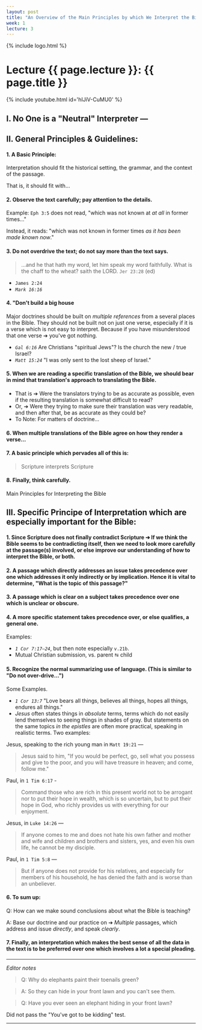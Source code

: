 ```yaml
---
layout: post
title: "An Overview of the Main Principles by which We Interpret the Bible"
week: 1
lecture: 3
---
```


{% include logo.html %}

# Lecture {{ page.lecture }}: {{ page.title }}

{% include youtube.html id='hIJiV-CuMU0' %}

## I. No One is a "Neutral" Interpreter —

## II. General Principles & Guidelines:

#### 1. A Basic Principle:
Interpretation should fit the historical setting, the grammar, and the context of the passage.

That is, it should fit with…

#### 2. Observe the text carefully; pay attention to the details.
Example: `Eph 3:5` does not read, "which was not known at _at all_ in former times…"

Instead, it reads: "which was not known in former times _as it has been made known now_."

#### 3. Do not overdrive the text; do not say more than the text says.
> &hellip;and he that hath my word, let him speak my word faithfully. What is the chaff to the wheat? saith the LORD. `Jer 23:28` (ed)

- `James 2:24`
- *`Mark 16:16`*

#### 4. "Don't build a big house
Major doctrines should be built on *multiple references* from a several places in the Bible. They should not be built not on just one verse, especially if it is a verse which is not easy to interpret. Because if you have misunderstood that one verse ➔ you've got nothing.

- *`Gal 6:16`* Are Christians "spiritual Jews"? Is the church the new / true Israel?
- *`Matt 15:24`* "I was only sent to the lost sheep of Israel."

#### 5. When we are reading a specific translation of the Bible, we should bear in mind that translation's approach to translating the Bible.

- That is ➔ Were the translators trying to be as accurate as possible, even if the resulting translation is somewhat difficult to read?
- Or, ➔ Were they trying to make sure their translation was very readable, and then after that, be as accurate as they could be?
- To Note: For matters of doctrine…

#### 6. When multiple translations of the Bible agree on how they render a verse…

#### 7. A basic principle which pervades all of this is:
> Scripture interprets Scripture

#### 8. Finally, think carefully.
Main Principles for Interpreting the Bible

## III. Specific Principe of Interpretation which are especially important for the Bible:

#### 1. Since Scripture does not finally contradict Scripture ➔ If we think the Bible seems to be contradicting itself, then we need to look more carefully at the passage(s) involved, or else improve our understanding of how to interpret the Bible, or both.

#### 2. A passage which directly addresses an issue takes precedence over one which addresses it only indirectly or by implication. Hence it is vital to determine, "What is the topic of this passage?"

#### 3. A passage which is clear on a subject takes precedence over one which is unclear or obscure.

#### 4. A more specific statement takes precedence over, or else qualifies, a general one.
Examples:
- *`1 Cor 7:17—24`*, but then note especially `v.21b`.
- Mutual Christian submission, vs. parent ⮀ child

#### 5. Recognize the normal summarizing use of language. (This is similar to "Do not over-drive…")
Some Examples.
- *`1 Cor 13:7`* "Love bears all things, believes all things, hopes all things, endures all things."
- *Jesus* often states things in _absolute_ terms, terms which do not easily lend themselves to seeing things in shades of gray. But statements on the same topics _in the epistles_ are often more practical, speaking in realistic terms. Two examples:

Jesus, speaking to the rich young man in `Matt 19:21` —
> Jesus said to him, "If you would be perfect, go, sell what you possess and give to the poor, and you will have treasure in heaven; and come, follow me."

Paul, in `1 Tim 6:17` -
> Command those who are rich in this present world not to be arrogant nor to put their hope in wealth, which is so uncertain, but to put their hope in God, who richly provides us with everything for our enjoyment.

Jesus, in `Luke 14:26` —
> If anyone comes to me and does not hate his own father and mother and wife and children and brothers and sisters, yes, and even his own life, he cannot be my disciple.

Paul, in `1 Tim 5:8` —
> But if anyone does not provide for his relatives, and especially for members of his household, he has denied the faith and is worse than an unbeliever.

#### 6. To sum up:

Q: How can we make sound conclusions about what the Bible is teaching?

A: Base our doctrine and our practice on ➔ *Multiple* passages, which address and issue *directly*, and speak *clearly*.

#### 7. Finally, an interpretation which makes the best sense of all the data in the text is to be preferred over one which involves a lot a special pleading.

---

_Editor notes_
> Q: Why do elephants paint their toenails green?

> A: So they can hide in your front lawn and you can't see them.

> Q: Have you ever seen an elephant hiding in your front lawn?

Did not pass the "You've got to be kidding" test.

---